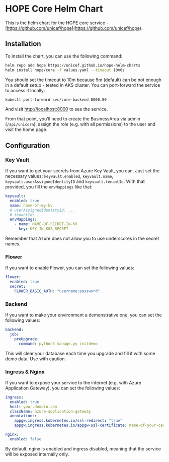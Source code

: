 # HOPE Core Helm Chart

This is the helm chart for the HOPE core service - [https://github.com/unicef/hope](https://github.com/unicef/hope).

## Installation

To install the chart, you can use the following command:

```bash
helm repo add hope https://unicef.github.io/hope-helm-charts
helm install hope/core -f values.yaml --timeout 10m0s
```

You should set the timeout to 10m because 5m (default) can be not enough in a default setup - tested in AKS cluster.
You can port-forward the service to access it locally:

```bash
kubectl port-forward svc/core-backend 8000:80
```

And visit [http://localhost:8000](http://localhost:8000) to see the service.

From that point, you'll need to create the BusinessArea via admin (`/api/unicorn`), assign the role (e.g. with all permissions) to the user and visit the home page.

## Configuration

### Key Vault

If you want to get your secrets from Azure Key Vault, you can. Just set the necessary values: `keyvault.enabled`, `keyvault.name`, `keyvault.userAssignedIdentityID` and `keyvault.tenantId`. With that provided, you fill the `envMappings` like that:

```yaml
keyvault:
  enabled: true
  name: name-of-my-kv
  # userAssignedIdentityID: ...
  # tenantId: ...
  envMappings:
    - name: NAME-OF-SECRET-IN-KV
      key: KEY_IN_K8S_SECRET
```

Remember that Azure does not allow you to use underscores in the secret names.

### Flower

If you want to enable Flower, you can set the following values:

```yaml
flower:
  enabled: true
  secret:
    FLOWER_BASIC_AUTH: "username:password"
```

### Backend

If you want to make your environment a demonstrative one, you can set the following values:

```yaml
backend:
  job:
    preUpgrade:
      command: python3 manage.py initdemo
```

This will clear your database each time you upgrade and fill it with some demo data. Use with caution.

### Ingress & Nginx

If you want to expose your service to the internet (e.g. with Azure Application Gateway), you can set the following values:

```yaml
ingress:
  enabled: true
  host: your.domain.com
  className: azure-application-gateway
  annotations:
    appgw.ingress.kubernetes.io/ssl-redirect: "true"
    appgw.ingress.kubernetes.io/appgw-ssl-certificate: name-of-your-cert

nginx:
  enabled: false
```

By default, nginx is enabled and ingress disabled, meaning that the service will be exposed internally only.
